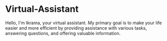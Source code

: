 # Virtual-Assistant
Hello, I'm Ikrama, your virtual assistant. My primary goal is to make your life easier and more efficient by providing assistance with various tasks, answering questions, and offering valuable information.
